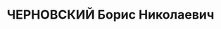 ---
title: ЧЕРНОВСКИЙ Борис Николаевич
description: 'Род. в 1904, г. Санкт-Петербург, русский, б/п. Проживал: г. Ленинград,
  В. О., 14-я линия, д. 19, кв. 89. Студент Ленинградского Индустриального института

  Арестован 04.02.1935. Обв. по ст. 58-10, 11. Приговор: тройка при УНКВД по Ленинградской
  обл., 05.02.1935 – 4 года ссылки в Дудинку Красноярского края.

  Реабилитирован президиумом Ленинградского городского суда 02.06.1956'
---